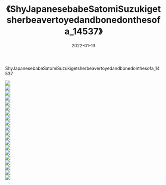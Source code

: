 ﻿---
layout: post
title:  《ShyJapanesebabeSatomiSuzukigetsherbeavertoyedandbonedonthesofa_14537》
date:   2022-01-13
img: http://imgx.orgx.ga/漏D/2022/ShyJapanesebabeSatomiSuzukigetsherbeavertoyedandbonedonthesofa_14537/000.jpg
categories: [美女, 清纯, 唯美]
---

ShyJapanesebabeSatomiSuzukigetsherbeavertoyedandbonedonthesofa_14537

  ![](http://imgx.orgx.ga/漏D/2022/ShyJapanesebabeSatomiSuzukigetsherbeavertoyedandbonedonthesofa_14537/001.jpg) <br> ![](http://imgx.orgx.ga/漏D/2022/ShyJapanesebabeSatomiSuzukigetsherbeavertoyedandbonedonthesofa_14537/002.jpg) <br> ![](http://imgx.orgx.ga/漏D/2022/ShyJapanesebabeSatomiSuzukigetsherbeavertoyedandbonedonthesofa_14537/003.jpg) <br> ![](http://imgx.orgx.ga/漏D/2022/ShyJapanesebabeSatomiSuzukigetsherbeavertoyedandbonedonthesofa_14537/004.jpg) <br> ![](http://imgx.orgx.ga/漏D/2022/ShyJapanesebabeSatomiSuzukigetsherbeavertoyedandbonedonthesofa_14537/005.jpg) <br> ![](http://imgx.orgx.ga/漏D/2022/ShyJapanesebabeSatomiSuzukigetsherbeavertoyedandbonedonthesofa_14537/006.jpg) <br> ![](http://imgx.orgx.ga/漏D/2022/ShyJapanesebabeSatomiSuzukigetsherbeavertoyedandbonedonthesofa_14537/007.jpg) <br> ![](http://imgx.orgx.ga/漏D/2022/ShyJapanesebabeSatomiSuzukigetsherbeavertoyedandbonedonthesofa_14537/008.jpg) <br> ![](http://imgx.orgx.ga/漏D/2022/ShyJapanesebabeSatomiSuzukigetsherbeavertoyedandbonedonthesofa_14537/009.jpg) <br> ![](http://imgx.orgx.ga/漏D/2022/ShyJapanesebabeSatomiSuzukigetsherbeavertoyedandbonedonthesofa_14537/010.jpg) <br> ![](http://imgx.orgx.ga/漏D/2022/ShyJapanesebabeSatomiSuzukigetsherbeavertoyedandbonedonthesofa_14537/011.jpg) <br> ![](http://imgx.orgx.ga/漏D/2022/ShyJapanesebabeSatomiSuzukigetsherbeavertoyedandbonedonthesofa_14537/012.jpg) <br> ![](http://imgx.orgx.ga/漏D/2022/ShyJapanesebabeSatomiSuzukigetsherbeavertoyedandbonedonthesofa_14537/013.jpg) <br> ![](http://imgx.orgx.ga/漏D/2022/ShyJapanesebabeSatomiSuzukigetsherbeavertoyedandbonedonthesofa_14537/014.jpg) <br> ![](http://imgx.orgx.ga/漏D/2022/ShyJapanesebabeSatomiSuzukigetsherbeavertoyedandbonedonthesofa_14537/015.jpg) <br> ![](http://imgx.orgx.ga/漏D/2022/ShyJapanesebabeSatomiSuzukigetsherbeavertoyedandbonedonthesofa_14537/016.jpg) <br> ![](http://imgx.orgx.ga/漏D/2022/ShyJapanesebabeSatomiSuzukigetsherbeavertoyedandbonedonthesofa_14537/017.jpg) <br> ![](http://imgx.orgx.ga/漏D/2022/ShyJapanesebabeSatomiSuzukigetsherbeavertoyedandbonedonthesofa_14537/018.jpg) <br> ![](http://imgx.orgx.ga/漏D/2022/ShyJapanesebabeSatomiSuzukigetsherbeavertoyedandbonedonthesofa_14537/019.jpg) <br> ![](http://imgx.orgx.ga/漏D/2022/ShyJapanesebabeSatomiSuzukigetsherbeavertoyedandbonedonthesofa_14537/020.jpg) <br>